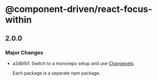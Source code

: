 # @component-driven/react-focus-within

## 2.0.0
### Major Changes

- a2dbfb1: Switch to a monorepo setup and use [Changesets](https://github.com/atlassian/changesets).
  
  Each package is a separate npm package.
